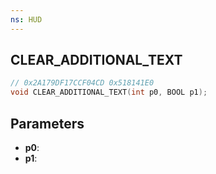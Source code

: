 ```yaml
---
ns: HUD
---
```

## CLEAR_ADDITIONAL_TEXT

```c
// 0x2A179DF17CCF04CD 0x518141E0
void CLEAR_ADDITIONAL_TEXT(int p0, BOOL p1);
```


## Parameters
* **p0**: 
* **p1**: 

